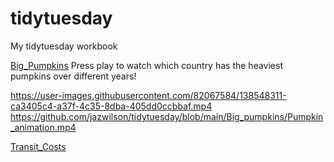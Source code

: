 # tidytuesday
My tidytuesday workbook

[Big_Pumpkins](https://github.com/jazwilson/tidytuesday/tree/main/Big_pumpkins)
Press play to watch which country has the heaviest pumpkins over different years!

https://user-images.githubusercontent.com/82067584/138548311-ca3405c4-a37f-4c35-8dba-405dd0ccbbaf.mp4
https://github.com/jazwilson/tidytuesday/blob/main/Big_pumpkins/Pumpkin_animation.mp4

[Transit_Costs](https://github.com/jazwilson/tidytuesday/tree/main/Transit_costs)


